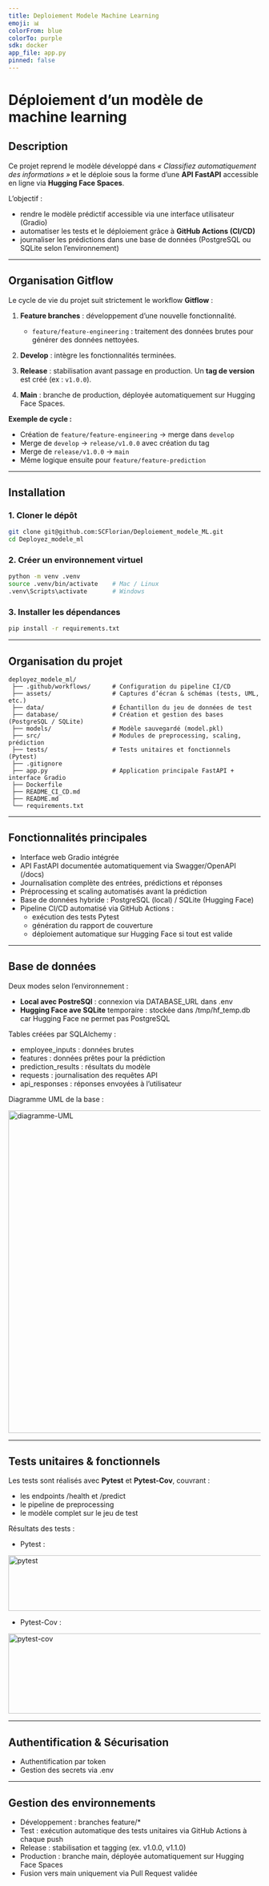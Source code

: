 ```yaml
---
title: Deploiement Modele Machine Learning
emoji: 📊
colorFrom: blue
colorTo: purple
sdk: docker
app_file: app.py
pinned: false
---
```


# Déploiement d’un modèle de machine learning

## Description
Ce projet reprend le modèle développé dans *« Classifiez automatiquement des informations »* et le déploie sous la forme d’une **API FastAPI** accessible en ligne via **Hugging Face Spaces**.  

L’objectif :  
- rendre le modèle prédictif accessible via une interface utilisateur (Gradio)  
- automatiser les tests et le déploiement grâce à **GitHub Actions (CI/CD)**  
- journaliser les prédictions dans une base de données (PostgreSQL ou SQLite selon l’environnement)

---

## Organisation Gitflow

Le cycle de vie du projet suit strictement le workflow **Gitflow** :  

1. **Feature branches** : développement d’une nouvelle fonctionnalité.  
   - `feature/feature-engineering` : traitement des données brutes pour générer des données nettoyées.  

2. **Develop** : intègre les fonctionnalités terminées.  

3. **Release** : stabilisation avant passage en production. Un **tag de version** est créé (ex : `v1.0.0`).  

4. **Main** : branche de production, déployée automatiquement sur Hugging Face Spaces.  

**Exemple de cycle :**  
- Création de `feature/feature-engineering` → merge dans `develop`
- Merge de `develop` → `release/v1.0.0` avec création du tag
- Merge de `release/v1.0.0` → `main`
- Même logique ensuite pour `feature/feature-prediction`

---

## Installation

### 1. Cloner le dépôt
```bash
git clone git@github.com:SCFlorian/Deploiement_modele_ML.git
cd Deployez_modele_ml
```

### 2. Créer un environnement virtuel
```bash
python -m venv .venv
source .venv/bin/activate    # Mac / Linux
.venv\Scripts\activate       # Windows
```

### 3. Installer les dépendances
```bash
pip install -r requirements.txt
```
---

## Organisation du projet
```
deployez_modele_ml/
 ├── .github/workflows/      # Configuration du pipeline CI/CD
 ├── assets/                 # Captures d’écran & schémas (tests, UML, etc.)
 ├── data/                   # Échantillon du jeu de données de test
 ├── database/               # Création et gestion des bases (PostgreSQL / SQLite)
 ├── models/                 # Modèle sauvegardé (model.pkl)
 ├── src/                    # Modules de preprocessing, scaling, prédiction
 ├── tests/                  # Tests unitaires et fonctionnels (Pytest)
 ├── .gitignore
 ├── app.py                  # Application principale FastAPI + interface Gradio
 ├── Dockerfile
 ├── README_CI_CD.md
 ├── README.md
 └── requirements.txt
```

---

## Fonctionnalités principales
- Interface web Gradio intégrée
- API FastAPI documentée automatiquement via Swagger/OpenAPI (/docs)
- Journalisation complète des entrées, prédictions et réponses
- Préprocessing et scaling automatisés avant la prédiction
- Base de données hybride : PostgreSQL (local) / SQLite (Hugging Face)
- Pipeline CI/CD automatisé via GitHub Actions :
   - exécution des tests Pytest
   - génération du rapport de couverture
   - déploiement automatique sur Hugging Face si tout est valide

---

## Base de données
Deux modes selon l’environnement :
- **Local avec PostreSQl** : connexion via DATABASE_URL dans .env
- **Hugging Face ave SQLite** temporaire : stockée dans /tmp/hf_temp.db car Hugging Face ne permet pas PostgreSQL

Tables créées par SQLAlchemy :
- employee_inputs : données brutes
- features : données prêtes pour la prédiction
- prediction_results : résultats du modèle
- requests : journalisation des requêtes API
- api_responses : réponses envoyées à l’utilisateur

Diagramme UML de la base :

<img width="788" height="644" alt="diagramme-UML" src="https://github.com/user-attachments/assets/a0fdf6ca-6ada-4c14-aefd-7de30ce31ace" />


---

## Tests unitaires & fonctionnels
Les tests sont réalisés avec **Pytest** et **Pytest-Cov**, couvrant :
- les endpoints /health et /predict
- le pipeline de preprocessing
- le modèle complet sur le jeu de test

Résultats des tests :
- Pytest :

<img width="564" height="111" alt="pytest" src="https://github.com/user-attachments/assets/277c495e-7376-4562-b845-50b591c57ef6" />

- Pytest-Cov :

<img width="514" height="160" alt="pytest-cov" src="https://github.com/user-attachments/assets/536fcccd-6b9e-4f51-825f-c599718c95e8" />

---

## Authentification & Sécurisation
- Authentification par token
- Gestion des secrets via .env

---

## Gestion des environnements
- Développement : branches feature/*
- Test : exécution automatique des tests unitaires via GitHub Actions à chaque push
- Release : stabilisation et tagging (ex. v1.0.0, v1.1.0)
- Production : branche main, déployée automatiquement sur Hugging Face Spaces
- Fusion vers main uniquement via Pull Request validée
